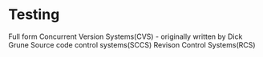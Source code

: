 # Testing
Full form 
  Concurrent Version Systems(CVS)  - originally written by Dick Grune
  Source code control systems(SCCS)
  Revison Control Systems(RCS)
  
  
